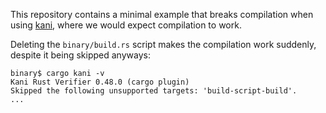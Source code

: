 This repository contains a minimal example that breaks compilation when using [kani](https://github.com/model-checking/kani), where we would expect compilation to work.

Deleting the `binary/build.rs` script makes the compilation work suddenly, despite it being skipped anyways:

```
binary$ cargo kani -v
Kani Rust Verifier 0.48.0 (cargo plugin)
Skipped the following unsupported targets: 'build-script-build'.
...
```
